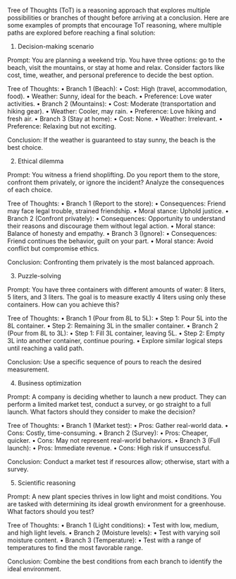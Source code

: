 Tree of Thoughts (ToT) is a reasoning approach that explores multiple possibilities or branches of thought before arriving at a conclusion. Here are some examples of prompts that encourage ToT reasoning, where multiple paths are explored before reaching a final solution:

1. Decision-making scenario

Prompt: You are planning a weekend trip. You have three options: go to the beach, visit the mountains, or stay at home and relax. Consider factors like cost, time, weather, and personal preference to decide the best option.

Tree of Thoughts:
	•	Branch 1 (Beach):
	•	Cost: High (travel, accommodation, food).
	•	Weather: Sunny, ideal for the beach.
	•	Preference: Love water activities.
	•	Branch 2 (Mountains):
	•	Cost: Moderate (transportation and hiking gear).
	•	Weather: Cooler, may rain.
	•	Preference: Love hiking and fresh air.
	•	Branch 3 (Stay at home):
	•	Cost: None.
	•	Weather: Irrelevant.
	•	Preference: Relaxing but not exciting.

Conclusion: If the weather is guaranteed to stay sunny, the beach is the best choice.

2. Ethical dilemma

Prompt: You witness a friend shoplifting. Do you report them to the store, confront them privately, or ignore the incident? Analyze the consequences of each choice.

Tree of Thoughts:
	•	Branch 1 (Report to the store):
	•	Consequences: Friend may face legal trouble, strained friendship.
	•	Moral stance: Uphold justice.
	•	Branch 2 (Confront privately):
	•	Consequences: Opportunity to understand their reasons and discourage them without legal action.
	•	Moral stance: Balance of honesty and empathy.
	•	Branch 3 (Ignore):
	•	Consequences: Friend continues the behavior, guilt on your part.
	•	Moral stance: Avoid conflict but compromise ethics.

Conclusion: Confronting them privately is the most balanced approach.

3. Puzzle-solving

Prompt: You have three containers with different amounts of water: 8 liters, 5 liters, and 3 liters. The goal is to measure exactly 4 liters using only these containers. How can you achieve this?

Tree of Thoughts:
	•	Branch 1 (Pour from 8L to 5L):
	•	Step 1: Pour 5L into the 8L container.
	•	Step 2: Remaining 3L in the smaller container.
	•	Branch 2 (Pour from 8L to 3L):
	•	Step 1: Fill 3L container, leaving 5L.
	•	Step 2: Empty 3L into another container, continue pouring.
	•	Explore similar logical steps until reaching a valid path.

Conclusion: Use a specific sequence of pours to reach the desired measurement.

4. Business optimization

Prompt: A company is deciding whether to launch a new product. They can perform a limited market test, conduct a survey, or go straight to a full launch. What factors should they consider to make the decision?

Tree of Thoughts:
	•	Branch 1 (Market test):
	•	Pros: Gather real-world data.
	•	Cons: Costly, time-consuming.
	•	Branch 2 (Survey):
	•	Pros: Cheaper, quicker.
	•	Cons: May not represent real-world behaviors.
	•	Branch 3 (Full launch):
	•	Pros: Immediate revenue.
	•	Cons: High risk if unsuccessful.

Conclusion: Conduct a market test if resources allow; otherwise, start with a survey.

5. Scientific reasoning

Prompt: A new plant species thrives in low light and moist conditions. You are tasked with determining its ideal growth environment for a greenhouse. What factors should you test?

Tree of Thoughts:
	•	Branch 1 (Light conditions):
	•	Test with low, medium, and high light levels.
	•	Branch 2 (Moisture levels):
	•	Test with varying soil moisture content.
	•	Branch 3 (Temperature):
	•	Test with a range of temperatures to find the most favorable range.

Conclusion: Combine the best conditions from each branch to identify the ideal environment.
